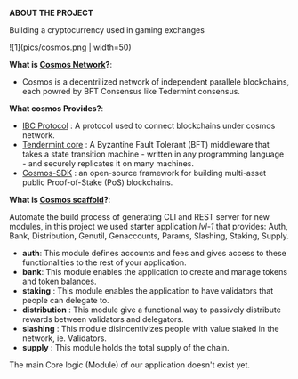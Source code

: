 **ABOUT THE PROJECT**
  
  Building a cryptocurrency used in gaming exchanges 
 
 ![1](pics/cosmos.png | width=50)
  

**What is [Cosmos Network](https://docs.cosmos.network/master/)?**:
  
 - Cosmos is a decentrilized network of independent parallele blockchains, each powred by BFT Consensus like Tedermint consensus.
 
**What cosmos Provides?**:
  - [IBC Protocol](https://cosmos.network/ibc) : A protocol used to connect blockchains under cosmos network.
  - [Tendermint core](https://tendermint.com/core/) : A Byzantine Fault Tolerant (BFT) middleware that takes a state transition machine - written in any programming language - and securely replicates it on many machines.
  - [Cosmos-SDK](https://cosmos.network/sdk) : an open-source framework for building multi-asset public Proof-of-Stake (PoS) blockchains.
  
**What is [Cosmos scaffold](https://github.com/cosmos/scaffold)?**:

   Automate the build process of generating CLI and REST server for new modules, in this project we used starter application *lvl-1* that provides: Auth, Bank, Distribution, Genutil, Genaccounts, Params, Slashing, Staking, Supply.
   
  
   
  - **auth**: This module defines accounts and fees and gives access to these functionalities to the rest of your application.
  - **bank**: This module enables the application to create and manage tokens and token balances.
  - **staking** : This module enables the application to have validators that people can delegate to.
  - **distribution** : This module give a functional way to passively distribute rewards between validators and delegators.
  - **slashing** : This module disincentivizes people with value staked in the network, ie. Validators.
  - **supply** : This module holds the total supply of the chain.
  
  The main Core logic (Module) of our application doesn't exist yet.


  
